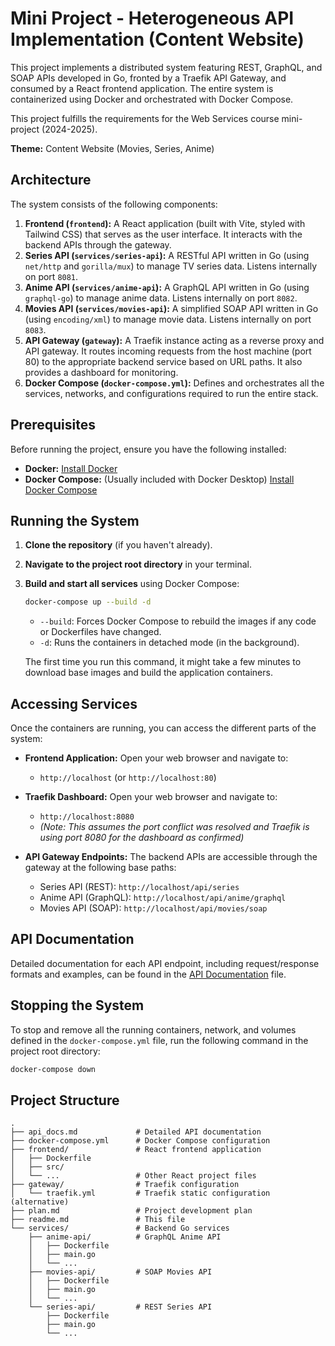 # Mini Project - Heterogeneous API Implementation (Content Website)

This project implements a distributed system featuring REST, GraphQL, and SOAP APIs developed in Go, fronted by a Traefik API Gateway, and consumed by a React frontend application. The entire system is containerized using Docker and orchestrated with Docker Compose.

This project fulfills the requirements for the Web Services course mini-project (2024-2025).

**Theme:** Content Website (Movies, Series, Anime)

## Architecture

The system consists of the following components:

1.  **Frontend (`frontend`):** A React application (built with Vite, styled with Tailwind CSS) that serves as the user interface. It interacts with the backend APIs through the gateway.
2.  **Series API (`services/series-api`):** A RESTful API written in Go (using `net/http` and `gorilla/mux`) to manage TV series data. Listens internally on port `8081`.
3.  **Anime API (`services/anime-api`):** A GraphQL API written in Go (using `graphql-go`) to manage anime data. Listens internally on port `8082`.
4.  **Movies API (`services/movies-api`):** A simplified SOAP API written in Go (using `encoding/xml`) to manage movie data. Listens internally on port `8083`.
5.  **API Gateway (`gateway`):** A Traefik instance acting as a reverse proxy and API gateway. It routes incoming requests from the host machine (port 80) to the appropriate backend service based on URL paths. It also provides a dashboard for monitoring.
6.  **Docker Compose (`docker-compose.yml`):** Defines and orchestrates all the services, networks, and configurations required to run the entire stack.

## Prerequisites

Before running the project, ensure you have the following installed:

*   **Docker:** [Install Docker](https://docs.docker.com/get-docker/)
*   **Docker Compose:** (Usually included with Docker Desktop) [Install Docker Compose](https://docs.docker.com/compose/install/)

## Running the System

1.  **Clone the repository** (if you haven't already).
2.  **Navigate to the project root directory** in your terminal.
3.  **Build and start all services** using Docker Compose:
    ```bash
    docker-compose up --build -d
    ```
    *   `--build`: Forces Docker Compose to rebuild the images if any code or Dockerfiles have changed.
    *   `-d`: Runs the containers in detached mode (in the background).

    The first time you run this command, it might take a few minutes to download base images and build the application containers.

## Accessing Services

Once the containers are running, you can access the different parts of the system:

*   **Frontend Application:** Open your web browser and navigate to:
    *   `http://localhost` (or `http://localhost:80`)

*   **Traefik Dashboard:** Open your web browser and navigate to:
    *   `http://localhost:8080`
    *   *(Note: This assumes the port conflict was resolved and Traefik is using port 8080 for the dashboard as confirmed)*

*   **API Gateway Endpoints:** The backend APIs are accessible through the gateway at the following base paths:
    *   Series API (REST): `http://localhost/api/series`
    *   Anime API (GraphQL): `http://localhost/api/anime/graphql`
    *   Movies API (SOAP): `http://localhost/api/movies/soap`

## API Documentation

Detailed documentation for each API endpoint, including request/response formats and examples, can be found in the [API Documentation](./api_docs.md) file.

## Stopping the System

To stop and remove all the running containers, network, and volumes defined in the `docker-compose.yml` file, run the following command in the project root directory:

```bash
docker-compose down
```

## Project Structure

```
.
├── api_docs.md             # Detailed API documentation
├── docker-compose.yml      # Docker Compose configuration
├── frontend/               # React frontend application
│   ├── Dockerfile
│   ├── src/
│   └── ...                 # Other React project files
├── gateway/                # Traefik configuration
│   └── traefik.yml         # Traefik static configuration (alternative)
├── plan.md                 # Project development plan
├── readme.md               # This file
└── services/               # Backend Go services
    ├── anime-api/          # GraphQL Anime API
    │   ├── Dockerfile
    │   ├── main.go
    │   └── ...
    ├── movies-api/         # SOAP Movies API
    │   ├── Dockerfile
    │   ├── main.go
    │   └── ...
    └── series-api/         # REST Series API
        ├── Dockerfile
        ├── main.go
        └── ...
```
